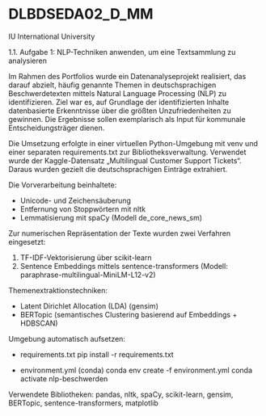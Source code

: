 # DLBDSEDA02_D_MM
IU International University

1.1. Aufgabe 1: NLP-Techniken anwenden, um eine Textsammlung zu analysieren


Im Rahmen des Portfolios wurde ein Datenanalyseprojekt realisiert, das darauf abzielt, häufig genannte Themen in deutschsprachigen Beschwerdetexten mittels Natural Language Processing (NLP) zu identifizieren. Ziel war es, auf Grundlage der identifizierten Inhalte datenbasierte Erkenntnisse über die größten Unzufriedenheiten zu gewinnen. Die Ergebnisse sollen exemplarisch als Input für kommunale Entscheidungsträger dienen.

Die Umsetzung erfolgte in einer virtuellen Python-Umgebung mit venv und einer separaten requirements.txt zur Bibliotheksverwaltung. Verwendet wurde der Kaggle-Datensatz „Multilingual Customer Support Tickets“. Daraus wurden gezielt die deutschsprachigen Einträge extrahiert.

Die Vorverarbeitung beinhaltete:
- Unicode- und Zeichensäuberung
- Entfernung von Stoppwörtern mit nltk
- Lemmatisierung mit spaCy (Modell de_core_news_sm)

Zur numerischen Repräsentation der Texte wurden zwei Verfahren eingesetzt:
1. TF-IDF-Vektorisierung über scikit-learn
2. Sentence Embeddings mittels sentence-transformers (Modell: paraphrase-multilingual-MiniLM-L12-v2)

Themenextraktionstechniken:
- Latent Dirichlet Allocation (LDA) (gensim)
- BERTopic (semantisches Clustering basierend auf Embeddings + HDBSCAN)

Umgebung automatisch aufsetzen:
- requirements.txt
pip install -r requirements.txt

- environment.yml (conda)
conda env create -f environment.yml
conda activate nlp-beschwerden


Verwendete Bibliotheken:
pandas, nltk, spaCy, scikit-learn, gensim, BERTopic, sentence-transformers, matplotlib
